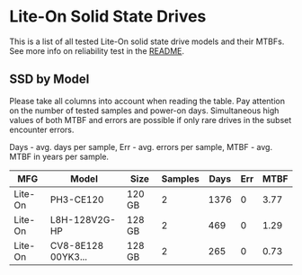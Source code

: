 Lite-On Solid State Drives
==========================

This is a list of all tested Lite-On solid state drive models and their MTBFs. See
more info on reliability test in the [README](https://github.com/linuxhw/EnterpriseDrive).

SSD by Model
------------

Please take all columns into account when reading the table. Pay attention on the
number of tested samples and power-on days. Simultaneous high values of both MTBF
and errors are possible if only rare drives in the subset encounter errors.

Days - avg. days per sample,
Err  - avg. errors per sample,
MTBF - avg. MTBF in years per sample.

| MFG       | Model              | Size   | Samples | Days  | Err   | MTBF |
|-----------|--------------------|--------|---------|-------|-------|------|
| Lite-On   | PH3-CE120          | 120 GB | 2       | 1376  | 0     | 3.77   |
| Lite-On   | L8H-128V2G-HP      | 128 GB | 2       | 469   | 0     | 1.29   |
| Lite-On   | CV8-8E128 00YK3... | 128 GB | 2       | 265   | 0     | 0.73   |
